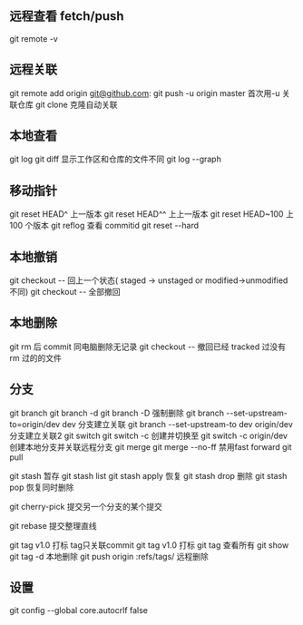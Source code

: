 ## 远程查看 fetch/push 
git remote -v

## 远程关联
git remote add origin git@github.com:<url>
git push -u origin master 首次用-u 关联仓库
git clone <url> 克隆自动关联

## 本地查看
git log
git diff <onefile> 显示工作区和仓库的文件不同
git log --graph

## 移动指针
git reset HEAD^ 上一版本
git reset HEAD^^ 上上一版本
git reset HEAD~100 上 100 个版本
git reflog 查看 commitid
git reset --hard <commitid>

## 本地撤销
git checkout -- <file> 回上一个状态( staged -> unstaged or modified->unmodified 不同)
git checkout -- 全部撤回

## 本地删除
git rm <file> 后 commit 同电脑删除无记录
git checkout -- <file> 撤回已经 tracked 过没有 rm 过的的文件

## 分支
git branch
git branch -d <branch>
git branch -D <branch>强制删除
git branch --set-upstream-to=origin/dev dev 分支建立关联
git branch --set-upstream-to dev origin/dev  分支建立关联2
git switch
git switch -c 创建并切换至
git switch -c origin/dev 创建本地分支并关联远程分支
git merge
git merge --no-ff 禁用fast forward
git pull

git stash 暂存
git stash list
git stash apply 恢复
git stash drop 删除
git stash pop 恢复同时删除

git cherry-pick <another commitid> 提交另一个分支的某个提交

git rebase 提交整理直线

git tag v1.0 打标 tag只关联commit
git tag v1.0 <commitid> 打标
git tag 查看所有
git show <tagname>
git tag -d <tagname> 本地删除
git push origin :refs/tags/<tagname> 远程删除

## 设置
git config --global core.autocrlf false
